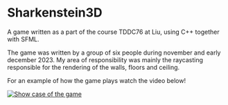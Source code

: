 # Sharkenstein3D
A game written as a part of the course TDDC76 at Liu, using C++ together with SFML.  

The game was written by a group of six people during november and early december 2023. My area of responsibility was mainly the raycasting responsible for the rendering of the walls, floors and ceiling.  

For an example of how the game plays watch the video below!

[![Show case of the game](https://img.youtube.com/vi/V59Ec_LgHIM/0.jpg)](https://www.youtube.com/watch?v=V59Ec_LgHIM)
